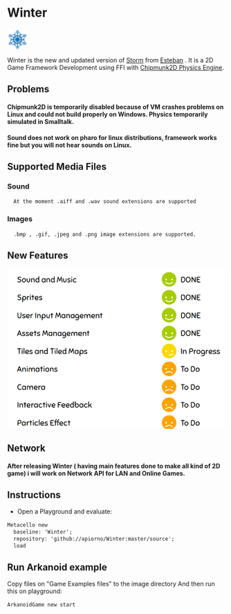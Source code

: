 # Winter <!--[![Build Status](https://travis-ci.org/apiorno/Winter.svg?branch=master)](https://travis-ci.org/apiorno/Winter) -->
<img src="./logo/winter.png" height="48" width="48" >   

 Winter is the new and updated version of [Storm][] from [Esteban][] . It is a  2D Game Framework Development using FFI with [Chipmunk2D Physics Engine][].
 
 ## Problems
 
  #### Chipmunk2D is temporarily disabled because of VM crashes problems on Linux and could not build properly on Windows. Physics temporarily simulated in Smalltalk.
  
  #### Sound does not work on pharo for linux distributions, framework works fine but you will not hear sounds on Linux.
 
 ## Supported Media Files
 
   ### Sound 
      At the moment .aiff and .wav sound extensions are supported
   ### Images
      .bmp , .gif, .jpeg and .png image extensions are supported.
        
 ## New Features
 <img src="./images/features.png" >  
 
 ## Network
   #### After releasing Winter ( having main features done to make all kind of 2D game) i will work on Network API for LAN and Online Games.
   
 ## Instructions
  
  - Open a Playground and evaluate:

```smalltalk
Metacello new
  baseline: 'Winter';
  repository: 'github://apiorno/Winter:master/source';
  load
```
 ## Run Arkanoid example
  Copy files on "Game Examples files" to the image directory
  And then run this on playground:
  
  ```smalltalk
ArkanoidGame new start
```

[esteban]: https://github.com/estebanlm
[storm]: https://github.com/cdlm/pharo-storm
[chipmunk2d physics engine]:https://chipmunk-physics.net/
